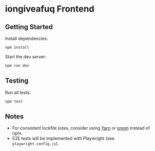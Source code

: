 # iongiveafuq Frontend

## Getting Started

Install dependencies:
```bash
npm install
```

Start the dev server:
```bash
npm run dev
```

## Testing
Run all tests:
```bash
npm test
```

## Notes
- For consistent lockfile sizes, consider using [Yarn](https://yarnpkg.com/) or [pnpm](https://pnpm.io/) instead of npm.
- E2E tests will be implemented with Playwright (see `playwright.config.js`).
